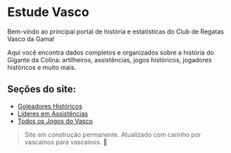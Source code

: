 # Estude Vasco

Bem-vindo ao principal portal de história e estatísticas do Club de Regatas Vasco da Gama!

Aqui você encontra dados completos e organizados sobre a história do Gigante da Colina: artilheiros, assistências, jogos históricos, jogadores históricos e muito mais.

## Seções do site:

- [Goleadores Históricos](goleadores.md)
- [Líderes em Assistências](assistencias.md)
- [Todos os Jogos do Vasco](jogos.md)

> Site em construção permanente. Atualizado com carinho por vascaínos para vascaínos. 💢
